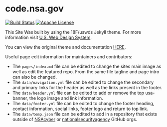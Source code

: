 # code.nsa.gov

[![Build Status][bs]][bl] [![Apache License][li]][ll]

This Site Was built by using the 18F/uswds Jekyll theme. For more information
visit [U.S. Web Design System](https://designsystem.digital.gov).

You can view the original theme and documentation
[HERE](https://github.com/18F/uswds-jekyll).

Useful page edit information for maintainers and contributors:

* The `pages/index.md` file can be edited to change the sites main image as
  well as edit the featured repo. From the same file tagline and page intro can
  also be changed.
* The `data/navigation.yml` file can be edited to change the secondary and
  primary links for the header as well as the links present in the footer.
* The `data/header.yml` file can be edited to add or remove the top usa-banner,
  the logo image and link information.
* The `data/footer.yml` file can be edited to change the footer heading,
  contact information, social links, footer logo and return to top link.
* The `data/temp.json` file can be edited to add in a repository that exists
  outside of [NSAcyber](https://github.com/nsacyber) or
  [nationalsecurityagency](https://github.com/nationalsecurityagency) GitHub
  orgs.

[bs]: https://github.com/nationalsecurityagency/nationalsecurityagency.github.io/workflows/CI/badge.svg
[bl]: https://github.com/nationalsecurityagency/nationalsecurityagency.github.io/actions
[li]: http://img.shields.io/badge/license-Apache%202.0-blue.svg
[ll]: https://github.com/nationalsecurityagency/nationalsecurityagency.github.io/blob/main/LICENSE

